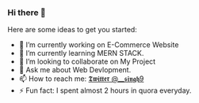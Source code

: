 ### Hi there 👋

Here are some ideas to get you started:

- 🔭 I’m currently working on E-Commerce Website
- 🌱 I’m currently learning MERN STACK.
- 👯 I’m looking to collaborate on My Project
- 💬 Ask me about Web Devlopment.
- 📫 How to reach me: [𝕿𝖜𝖎𝖙𝖙𝖊𝖗 @__𝖘𝖎𝖓𝖌𝖍9](https://twitter.com/__singh9)
- ⚡ Fun fact: I spent almost 2 hours in quora everyday.
